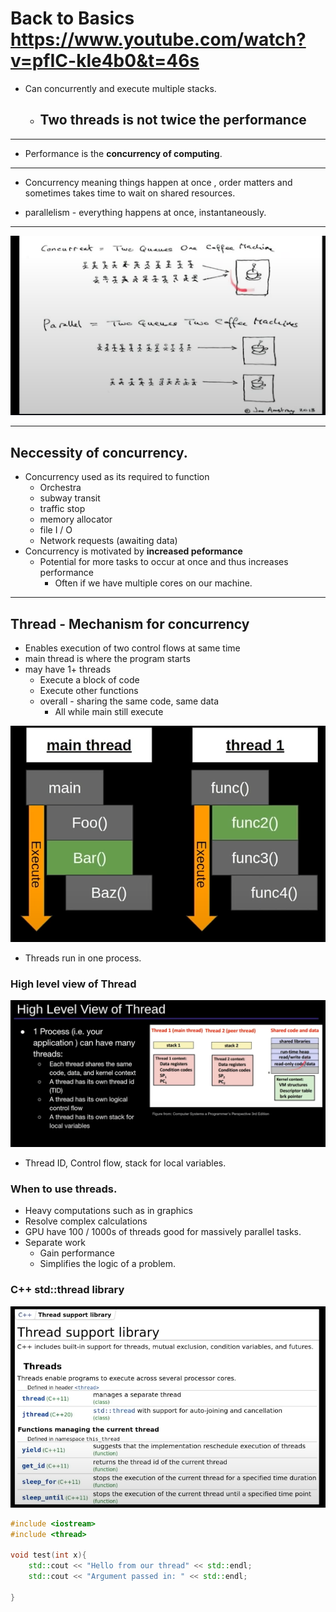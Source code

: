 # Back to Basics https://www.youtube.com/watch?v=pfIC-kle4b0&t=46s

- Can concurrently and execute multiple stacks.
  - Two threads is **not twice the performance**
	  - 

---

- Performance is the **concurrency of computing**. 

---

- Concurrency meaning things happen at once , order matters and sometimes takes time to wait on shared resources.

- parallelism - everything happens at once, instantaneously. 

---

![image](https://github.com/sbalfe/all-notes/blob/master/images/image-20220128033609936.png)

---

## Neccessity of concurrency.

- Concurrency used as its required to function
	-   Orchestra
	- subway transit
  - traffic stop
  - memory allocator
  - file I / O
  - Network requests (awaiting data)
- Concurrency is motivated by **increased peformance**
  - Potential for more tasks to occur at once and thus increases performance
    - Often if we have multiple cores on our machine.

---

## Thread - Mechanism for concurrency

- Enables execution of two control flows at same time
- main thread is where the program starts
- may have 1+ threads
  - Execute a block of code
  - Execute other functions
  - overall - sharing the same code, same data
    - All while main still execute

![image](https://github.com/sbalfe/all-notes/blob/master/images/image-20220128034302059.png)

- Threads run in one process.

### High level view of Thread

![image](https://github.com/sbalfe/all-notes/blob/master/images/image-20220128034502426.png)

- Thread ID, Control flow, stack for local variables.

### When to use threads.

- Heavy computations such as in graphics
- Resolve complex calculations
- GPU have 100 / 1000s of threads good for massively parallel tasks.
- Separate work
  - Gain performance
  - Simplifies the logic of a problem.

### C++ std::thread library

![image](https://github.com/sbalfe/all-notes/blob/master/images/image-20220128034857626.png)

```c++
#include <iostream>
#include <thread>

void test(int x){
    std::cout << "Hello from our thread" << std::endl;
    std::cout << "Argument passed in: " << std::endl;
    
}
```


